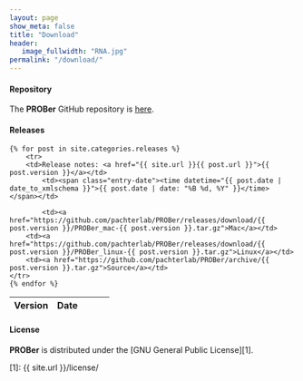 ```yaml
---
layout: page
show_meta: false
title: "Download"
header:
   image_fullwidth: "RNA.jpg"
permalink: "/download/"
---
```


#### Repository

The __PROBer__ GitHub repository is [here](http://github.com/pachterlab/PROBer).

#### Releases

<table class="table">
    <thead>
	<tr>
	    <th style="text-align: left">Version</th>
      	    <th>Date</th>
      	    <th></th>
      	    <th></th>
      	    <th></th>
    	</tr>
    </thead>

    {% for post in site.categories.releases %}
        <tr>
	    <td>Release notes: <a href="{{ site.url }}{{ post.url }}">{{ post.version }}</a></td>
     	    <td><span class="entry-date"><time datetime="{{ post.date | date_to_xmlschema }}">{{ post.date | date: "%B %d, %Y" }}</time></span></td>

            <td><a href="https://github.com/pachterlab/PROBer/releases/download/{{ post.version }}/PROBer_mac-{{ post.version }}.tar.gz">Mac</a></td>
	    <td><a href="https://github.com/pachterlab/PROBer/releases/download/{{ post.version }}/PROBer_linux-{{ post.version }}.tar.gz">Linux</a></td>
	    <td><a href="https://github.com/pachterlab/PROBer/archive/{{ post.version }}.tar.gz">Source</a></td>
	</tr>
    {% endfor %}
</table>

#### License

__PROBer__ is distributed under the [GNU General Public License][1].

[1]: {{ site.url }}/license/
